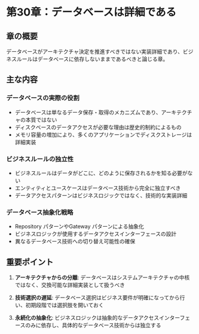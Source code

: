 # 第30章：データベースは詳細である

## 章の概要
データベースがアーキテクチャ決定を推進すべきではない実装詳細であり、ビジネスルールはデータベースに依存しないままであるべきと論じる章。

## 主な内容

### データベースの実際の役割
- データベースは単なるデータ保存・取得のメカニズムであり、アーキテクチャの本質ではない
- ディスクベースのデータアクセスが必要な理由は歴史的制約によるもの
- メモリ容量の増加により、多くのアプリケーションでディスクストレージは詳細実装

### ビジネスルールの独立性
- ビジネスルールはデータがどこに、どのように保存されるかを知る必要がない
- エンティティとユースケースはデータベース技術から完全に独立すべき
- データアクセスパターンはビジネスロジックではなく、技術的な実装詳細

### データベース抽象化戦略
- Repository パターンやGateway パターンによる抽象化
- ビジネスロジックが使用するデータアクセスインターフェースの設計
- 異なるデータベース技術への切り替え可能性の確保

## 重要ポイント

1. **アーキテクチャからの分離**: データベースはシステムアーキテクチャの中核ではなく、交換可能な詳細実装として扱うべき

2. **技術選択の遅延**: データベース選択はビジネス要件が明確になってから行い、初期段階では選択肢を開いておく

3. **永続化の抽象化**: ビジネスロジックは抽象的なデータアクセスインターフェースのみに依存し、具体的なデータベース技術からは独立する